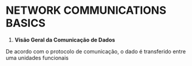 # NETWORK COMMUNICATIONS BASICS

1. **Visão Geral da Comunicação de Dados**

De acordo com o protocolo de comunicação, o dado é transferido entre uma unidades funcionais




<!--stackedit_data:
eyJoaXN0b3J5IjpbLTEzNjU2OTA1MDcsLTIwMDI0MDc0ODEsLT
E4MzA2MTExMjgsNDU5NDAwMzAwXX0=
-->